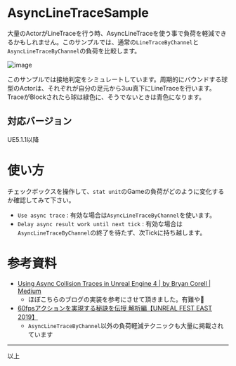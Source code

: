 # AsyncLineTraceSample
大量のActorがLineTraceを行う時、AsyncLineTraceを使う事で負荷を軽減できるかもしれません。このサンプルでは、通常の`LineTraceByChannel`と`AsyncLineTraceByChannel`の負荷を比較します。

![image](https://user-images.githubusercontent.com/40533980/230398417-ddd13724-9c77-4bb8-b44b-821f1565b76f.png)

このサンプルでは接地判定をシミュレートしています。周期的にバウンドする球型のActorは、それぞれが自分の足元から3uu真下にLineTraceを行います。TraceがBlockされたら球は緑色に、そうでないときは青色になります。

## 対応バージョン
UE5.1.1以降

# 使い方
チェックボックスを操作して、`stat unit`のGameの負荷がどのように変化するか確認してみて下さい。

- `Use async trace` : 有効な場合は`AsyncLineTraceByChannel`を使います。
- `Delay async result work until next tick` : 有効な場合は`AsyncLineTraceByChannel`の終了を待たず、次Tickに持ち越します。

# 参考資料
- [Using Async Collision Traces in Unreal Engine 4 | by Bryan Corell | Medium](https://medium.com/@bryan.corell/using-async-collision-traces-in-unreal-engine-4-2cc312c825f5)
  - ほぼこちらのブログの実装を参考にさせて頂きました。有難や🙏
- [60fpsアクションを実現する秘訣を伝授 解析編【UNREAL FEST EAST 2019】](https://www.docswell.com/s/EpicGamesJapan/ZQ1XEK-UE4_UFE19_Soleil_60fpsAction_Analysis)
  - `AsyncLineTraceByChannel`以外の負荷軽減テクニックも大量に掲載されています

----
以上
